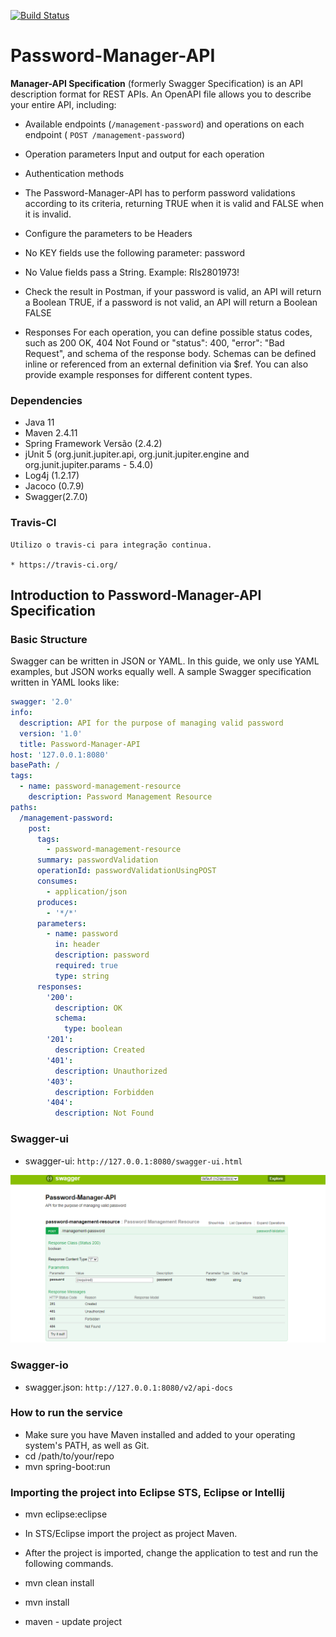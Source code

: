 [![Build Status](https://travis-ci.org/Relesi/cucumber-java.svg?branch=master)](https://travis-ci.org/Relesi/cucumber-java)

# Password-Manager-API       

**Manager-API Specification** (formerly Swagger Specification) is an API description format for REST APIs. An OpenAPI file allows you to describe your entire API, including:

* Available endpoints (```/management-password```) and operations on each endpoint ( ```POST /management-password```)
* Operation parameters Input and output for each operation
* Authentication methods

	
* The Password-Manager-API has to perform password validations according to its criteria, returning TRUE when it is valid and FALSE when it is invalid.

* Configure the parameters to be Headers
* No KEY fields use the following parameter: password
* No Value fields pass a String. Example: Rls2801973!
* Check the result in Postman, if your password is valid, an API will return a Boolean TRUE, if a password is not valid, an API will return a Boolean FALSE

* Responses
For each operation, you can define possible status codes, such as 200 OK, 404 Not Found or "status": 400,
    "error": "Bad Request", and schema of the response body. Schemas can be defined inline or referenced from an external definition via $ref. You can also provide example responses for different content types.
 
### Dependencies 

* Java 11
* Maven 2.4.11
* Spring Framework Versão (2.4.2) 
* jUnit 5 (org.junit.jupiter.api, org.junit.jupiter.engine and org.junit.jupiter.params - 5.4.0)
* Log4j (1.2.17)
* Jacoco (0.7.9)
* Swagger(2.7.0)


### Travis-CI

	Utilizo o travis-ci para integração continua.
	
	* https://travis-ci.org/




## Introduction to Password-Manager-API Specification

### **Basic Structure**
Swagger can be written in JSON or YAML. In this guide, we only use YAML examples, but JSON works equally well. A sample Swagger specification written in YAML looks like:

```yaml
swagger: '2.0'
info:
  description: API for the purpose of managing valid password
  version: '1.0'
  title: Password-Manager-API
host: '127.0.0.1:8080'
basePath: /
tags:
  - name: password-management-resource
    description: Password Management Resource
paths:
  /management-password:
    post:
      tags:
        - password-management-resource
      summary: passwordValidation
      operationId: passwordValidationUsingPOST
      consumes:
        - application/json
      produces:
        - '*/*'
      parameters:
        - name: password
          in: header
          description: password
          required: true
          type: string
      responses:
        '200':
          description: OK
          schema:
            type: boolean
        '201':
          description: Created
        '401':
          description: Unauthorized
        '403':
          description: Forbidden
        '404':
          description: Not Found
```

### Swagger-ui

* swagger-ui: `http://127.0.0.1:8080/swagger-ui.html`

![Demo-Api](swagger-ui.png)


### Swagger-io

* swagger.json: `http://127.0.0.1:8080/v2/api-docs`


### How to run the service

* Make sure you have Maven installed and added to your operating system's PATH, as well as Git.	
* cd /path/to/your/repo
* mvn spring-boot:run


### Importing the project into Eclipse STS, Eclipse or Intellij

* mvn eclipse:eclipse
	
* In STS/Eclipse import the project as project  Maven.
* After the project is imported, change the application to test and run the following commands.
* mvn clean install
* mvn install 
* maven - update project


